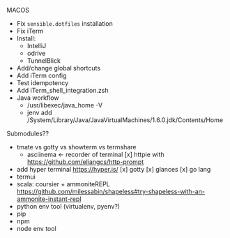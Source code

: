 MACOS

* Fix `sensible.dotfiles` installation
* Fix iTerm
* Install:
    * IntelliJ
    * odrive
    * TunnelBlick
* Add/change global shortcuts
* Add iTerm config
* Test idempotency
* Add iTerm_shell_integration.zsh
* Java workflow
  * /usr/libexec/java_home -V
  * jenv add /System/Library/Java/JavaVirtualMachines/1.6.0.jdk/Contents/Home

Submodules??

* tmate vs gotty vs showterm vs termshare
    * asciinema <- recorder of terminal
[x] httpie with https://github.com/eliangcs/http-prompt
* add hyper terminal https://hyper.is/
[x] gotty
[x] glances
[x] go lang
* termui
* scala: coursier + ammoniteREPL https://github.com/milessabin/shapeless#try-shapeless-with-an-ammonite-instant-repl
* python env tool (virtualenv, pyenv?)
* pip
* npm
* node env tool
